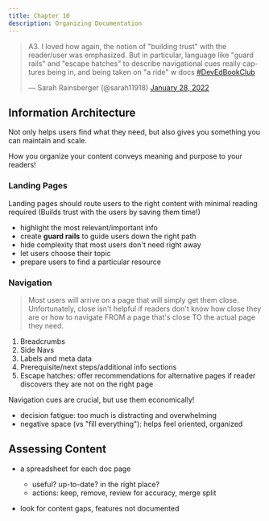 ```yaml
---
title: Chapter 10
description: Organizing Documentation
---
```

<blockquote class="twitter-tweet" data-conversation="none" data-dnt="true"><p lang="en" dir="ltr">A3. I loved how again, the notion of &quot;building trust&quot; with the reader/user was emphasized. But in particular, language like &quot;guard rails&quot; and &quot;escape hatches&quot; to describe navigational cues really captures being in, and being taken on &quot;a ride&quot; w docs <a href="https://twitter.com/hashtag/DevEdBookClub?src=hash&amp;ref_src=twsrc%5Etfw">#DevEdBookClub</a></p>&mdash; Sarah Rainsberger (@sarah11918) <a href="https://twitter.com/sarah11918/status/1486892414518415361?ref_src=twsrc%5Etfw">January 28, 2022</a></blockquote> <script async src="https://platform.twitter.com/widgets.js" charset="utf-8"></script>

## Information Architecture

Not only helps users find what they need, but also gives you something you can maintain and scale.

How you organize your content conveys meaning and purpose to your readers!

### Landing Pages
Landing pages should route users to the right content with minimal reading required (Builds trust with the users by saving them time!)

- highlight the most relevant/important info
- create **guard rails** to guide users down the right path
- hide complexity that most users don't need right away
- let users choose their topic
- prepare users to find a particular resource

### Navigation

> Most users will arrive on a page that will simply get them close. Unfortunately, close isn't helpful if readers don't know how close they are or how to navigate FROM a page that's close TO the actual page they need.

1. Breadcrumbs
2. Side Navs
3. Labels and meta data
4. Prerequisite/next steps/additional info sections
5. Escape hatches: offer recommendations for alternative pages if reader discovers they are not on the right page

Navigation cues are crucial, but use them economically!
 - decision fatigue: too much is distracting and overwhelming
 - negative space (vs "fill everything"): helps feel oriented, organized


## Assessing Content

- a spreadsheet for each doc page
    - useful? up-to-date? in the right place?
    - actions: keep, remove, review for accuracy, merge split

- look for content gaps, features not documented

